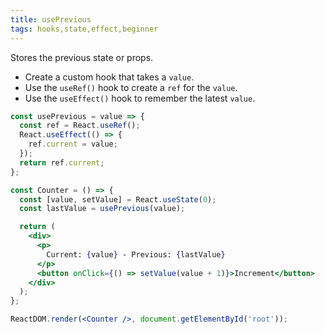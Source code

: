 ```yaml
---
title: usePrevious
tags: hooks,state,effect,beginner
---
```


Stores the previous state or props.

- Create a custom hook that takes a `value`.
- Use the `useRef()` hook to create a `ref` for the `value`.
- Use the `useEffect()` hook to remember the latest `value`.

```jsx
const usePrevious = value => {
  const ref = React.useRef();
  React.useEffect(() => {
    ref.current = value;
  });
  return ref.current;
};
```

```jsx
const Counter = () => {
  const [value, setValue] = React.useState(0);
  const lastValue = usePrevious(value);

  return (
    <div>
      <p>
        Current: {value} - Previous: {lastValue}
      </p>
      <button onClick={() => setValue(value + 1)}>Increment</button>
    </div>
  );
};

ReactDOM.render(<Counter />, document.getElementById('root'));
```
